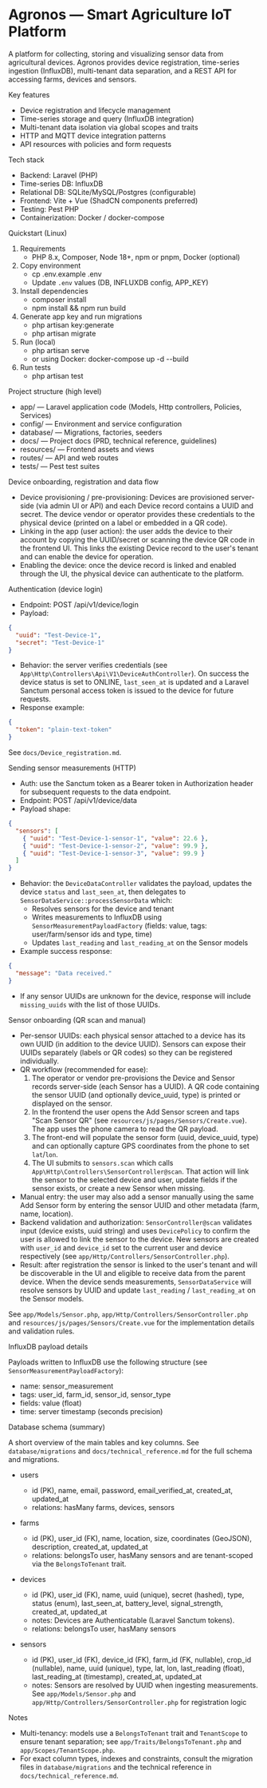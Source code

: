 # Agronos — Smart Agriculture IoT Platform

A platform for collecting, storing and visualizing sensor data from agricultural devices. Agronos provides device registration, time-series ingestion (InfluxDB), multi-tenant data separation, and a REST API for accessing farms, devices and sensors.

Key features
- Device registration and lifecycle management
- Time-series storage and query (InfluxDB integration)
- Multi-tenant data isolation via global scopes and traits
- HTTP and MQTT device integration patterns
- API resources with policies and form requests

Tech stack
- Backend: Laravel (PHP)
- Time-series DB: InfluxDB
- Relational DB: SQLite/MySQL/Postgres (configurable)
- Frontend: Vite + Vue (ShadCN components preferred)
- Testing: Pest PHP
- Containerization: Docker / docker-compose


Quickstart (Linux)
1. Requirements
   - PHP 8.x, Composer, Node 18+, npm or pnpm, Docker (optional)
2. Copy environment
   - cp .env.example .env
   - Update `.env` values (DB, INFLUXDB config, APP_KEY)
3. Install dependencies
   - composer install
   - npm install && npm run build
4. Generate app key and run migrations
   - php artisan key:generate
   - php artisan migrate
5. Run (local)
   - php artisan serve 
   - or using Docker: docker-compose up -d --build
6. Run tests
   - php artisan test

Project structure (high level)
- app/ — Laravel application code (Models, Http controllers, Policies, Services)
- config/ — Environment and service configuration
- database/ — Migrations, factories, seeders
- docs/ — Project docs (PRD, technical reference, guidelines)
- resources/ — Frontend assets and views
- routes/ — API and web routes
- tests/ — Pest test suites

Device onboarding, registration and data flow

- Device provisioning / pre-provisioning: Devices are provisioned server-side (via admin UI or API) and each Device record contains a UUID and secret. The device vendor or operator provides these credentials to the physical device (printed on a label or embedded in a QR code).
- Linking in the app (user action): the user adds the device to their account by copying the UUID/secret or scanning the device QR code in the frontend UI. This links the existing Device record to the user's tenant and can enable the device for operation.
- Enabling the device: once the device record is linked and enabled through the UI, the physical device can authenticate to the platform.

Authentication (device login)

- Endpoint: POST /api/v1/device/login
- Payload:

```json
{
  "uuid": "Test-Device-1",
  "secret": "Test-Device-1"
}
```
- Behavior: the server verifies credentials (see `App\Http\Controllers\Api\V1\DeviceAuthController`). On success the device status is set to ONLINE, `last_seen_at` is updated and a Laravel Sanctum personal access token is issued to the device for future requests.
- Response example:

```json
{
  "token": "plain-text-token"
}
```

  See `docs/Device_registration.md`.

Sending sensor measurements (HTTP)

- Auth: use the Sanctum token as a Bearer token in Authorization header for subsequent requests to the data endpoint.
- Endpoint: POST /api/v1/device/data
- Payload shape:

```json
{
  "sensors": [
    { "uuid": "Test-Device-1-sensor-1", "value": 22.6 },
    { "uuid": "Test-Device-1-sensor-2", "value": 99.9 },
    { "uuid": "Test-Device-1-sensor-3", "value": 99.9 }
  ]
}
```
- Behavior: the `DeviceDataController` validates the payload, updates the device `status` and `last_seen_at`, then delegates to `SensorDataService::processSensorData` which:
  - Resolves sensors for the device and tenant
  - Writes measurements to InfluxDB using `SensorMeasurementPayloadFactory` (fields: value, tags: user/farm/sensor ids and type, time)
  - Updates `last_reading` and `last_reading_at` on the Sensor models
- Example success response:

```json
{
  "message": "Data received."
}
```
- If any sensor UUIDs are unknown for the device, response will include `missing_uuids` with the list of those UUIDs.

Sensor onboarding (QR scan and manual)

- Per-sensor UUIDs: each physical sensor attached to a device has its own UUID (in addition to the device UUID). Sensors can expose their UUIDs separately (labels or QR codes) so they can be registered individually.
- QR workflow (recommended for ease):
  1. The operator or vendor pre-provisions the Device and Sensor records server-side (each Sensor has a UUID). A QR code containing the sensor UUID (and optionally device_uuid, type) is printed or displayed on the sensor.
  2. In the frontend the user opens the Add Sensor screen and taps "Scan Sensor QR" (see `resources/js/pages/Sensors/Create.vue`). The app uses the phone camera to read the QR payload.
  3. The front-end will populate the sensor form (uuid, device_uuid, type) and can optionally capture GPS coordinates from the phone to set `lat`/`lon`.
  4. The UI submits to `sensors.scan` which calls `App\Http\Controllers\SensorController@scan`. That action will link the sensor to the selected device and user, update fields if the sensor exists, or create a new Sensor when missing.
- Manual entry: the user may also add a sensor manually using the same Add Sensor form by entering the sensor UUID and other metadata (farm, name, location).
- Backend validation and authorization: `SensorController@scan` validates input (device exists, uuid string) and uses `DevicePolicy` to confirm the user is allowed to link the sensor to the device. New sensors are created with `user_id` and `device_id` set to the current user and device respectively (see `app/Http/Controllers/SensorController.php`).
- Result: after registration the sensor is linked to the user's tenant and will be discoverable in the UI and eligible to receive data from the parent device. When the device sends measurements, `SensorDataService` will resolve sensors by UUID and update `last_reading` / `last_reading_at` on the Sensor models.

See `app/Models/Sensor.php`, `app/Http/Controllers/SensorController.php` and `resources/js/pages/Sensors/Create.vue` for the implementation details and validation rules.

InfluxDB payload details

Payloads written to InfluxDB use the following structure (see `SensorMeasurementPayloadFactory`):
- name: sensor_measurement
- tags: user_id, farm_id, sensor_id, sensor_type
- fields: value (float)
- time: server timestamp (seconds precision)

Database schema (summary)

A short overview of the main tables and key columns. See `database/migrations` and `docs/technical_reference.md` for the full schema and migrations.

- users
  - id (PK), name, email, password, email_verified_at, created_at, updated_at
  - relations: hasMany farms, devices, sensors

- farms
  - id (PK), user_id (FK), name, location, size, coordinates (GeoJSON), description, created_at, updated_at
  - relations: belongsTo user, hasMany sensors and are tenant-scoped via the `BelongsToTenant` trait.

- devices
  - id (PK), user_id (FK), name, uuid (unique), secret (hashed), type, status (enum), last_seen_at, battery_level, signal_strength, created_at, updated_at
  - notes: Devices are Authenticatable (Laravel Sanctum tokens).
  - relations: belongsTo user, hasMany sensors

- sensors
  - id (PK), user_id (FK), device_id (FK), farm_id (FK, nullable), crop_id (nullable), name, uuid (unique), type, lat, lon, last_reading (float), last_reading_at (timestamp), created_at, updated_at
  - notes: Sensors are resolved by UUID when ingesting measurements. See `app/Models/Sensor.php` and `app/Http/Controllers/SensorController.php` for registration logic

Notes
- Multi-tenancy: models use a `BelongsToTenant` trait and `TenantScope` to ensure tenant separation; see `app/Traits/BelongsToTenant.php` and `app/Scopes/TenantScope.php`.
- For exact column types, indexes and constraints, consult the migration files in `database/migrations` and the technical reference in `docs/technical_reference.md`.



